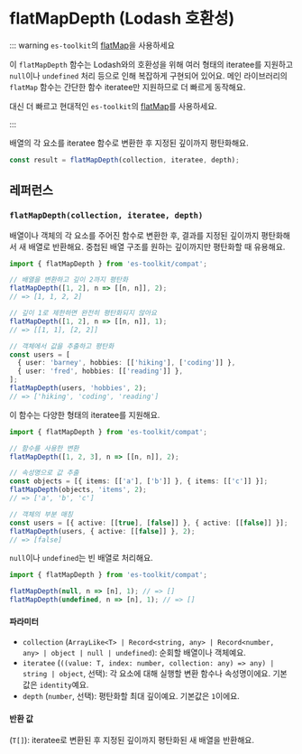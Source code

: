 # flatMapDepth (Lodash 호환성)

::: warning `es-toolkit`의 [flatMap](../../array/flatMap.md)을 사용하세요

이 `flatMapDepth` 함수는 Lodash와의 호환성을 위해 여러 형태의 iteratee를 지원하고 `null`이나 `undefined` 처리 등으로 인해 복잡하게 구현되어 있어요. 메인 라이브러리의 `flatMap` 함수는 간단한 함수 iteratee만 지원하므로 더 빠르게 동작해요.

대신 더 빠르고 현대적인 `es-toolkit`의 [flatMap](../../array/flatMap.md)를 사용하세요.

:::

배열의 각 요소를 iteratee 함수로 변환한 후 지정된 깊이까지 평탄화해요.

```typescript
const result = flatMapDepth(collection, iteratee, depth);
```

## 레퍼런스

### `flatMapDepth(collection, iteratee, depth)`

배열이나 객체의 각 요소를 주어진 함수로 변환한 후, 결과를 지정된 깊이까지 평탄화해서 새 배열로 반환해요. 중첩된 배열 구조를 원하는 깊이까지만 평탄화할 때 유용해요.

```typescript
import { flatMapDepth } from 'es-toolkit/compat';

// 배열을 변환하고 깊이 2까지 평탄화
flatMapDepth([1, 2], n => [[n, n]], 2);
// => [1, 1, 2, 2]

// 깊이 1로 제한하면 완전히 평탄화되지 않아요
flatMapDepth([1, 2], n => [[n, n]], 1);
// => [[1, 1], [2, 2]]

// 객체에서 값을 추출하고 평탄화
const users = [
  { user: 'barney', hobbies: [['hiking'], ['coding']] },
  { user: 'fred', hobbies: [['reading']] },
];
flatMapDepth(users, 'hobbies', 2);
// => ['hiking', 'coding', 'reading']
```

이 함수는 다양한 형태의 iteratee를 지원해요.

```typescript
import { flatMapDepth } from 'es-toolkit/compat';

// 함수를 사용한 변환
flatMapDepth([1, 2, 3], n => [[n, n]], 2);

// 속성명으로 값 추출
const objects = [{ items: [['a'], ['b']] }, { items: [['c']] }];
flatMapDepth(objects, 'items', 2);
// => ['a', 'b', 'c']

// 객체의 부분 매칭
const users = [{ active: [[true], [false]] }, { active: [[false]] }];
flatMapDepth(users, { active: [[false]] }, 2);
// => [false]
```

`null`이나 `undefined`는 빈 배열로 처리해요.

```typescript
import { flatMapDepth } from 'es-toolkit/compat';

flatMapDepth(null, n => [n], 1); // => []
flatMapDepth(undefined, n => [n], 1); // => []
```

#### 파라미터

- `collection` (`ArrayLike<T> | Record<string, any> | Record<number, any> | object | null | undefined`): 순회할 배열이나 객체예요.
- `iteratee` (`((value: T, index: number, collection: any) => any) | string | object`, 선택): 각 요소에 대해 실행할 변환 함수나 속성명이에요. 기본값은 `identity`예요.
- `depth` (`number`, 선택): 평탄화할 최대 깊이예요. 기본값은 `1`이에요.

#### 반환 값

(`T[]`): iteratee로 변환된 후 지정된 깊이까지 평탄화된 새 배열을 반환해요.
